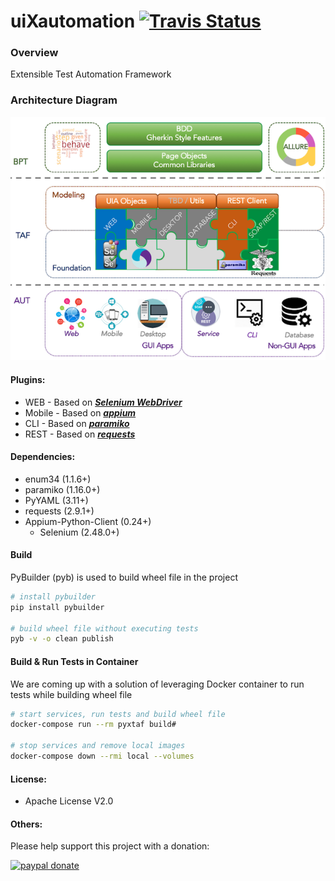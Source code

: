# uiXautomation [![Travis Status](https://travis-ci.org/WesleyPeng/uiXautomation.svg?branch=master)](https://travis-ci.org/WesleyPeng/uiXautomation)

### Overview
Extensible Test Automation Framework

### Architecture Diagram
![PyXTaf Diagram](diagram.png?raw=true "PyXTaf Architecture Diagram")

#### Plugins:
* WEB - Based on _**[Selenium WebDriver](http://www.seleniumhq.org/projects/webdriver/)**_  
* Mobile - Based on _**[appium](http://github.com/appium/appium)**_
* CLI - Based on _**[paramiko](https://github.com/paramiko/paramiko)**_
* REST - Based on _**[requests](https://github.com/requests/requests)**_

#### Dependencies:
* enum34 (1.1.6+)
* paramiko (1.16.0+)
* PyYAML (3.11+)
* requests (2.9.1+)
* Appium-Python-Client (0.24+)
    * Selenium (2.48.0+)

#### Build
PyBuilder (pyb) is used to build wheel file in the project
```bash
# install pybuilder
pip install pybuilder

# build wheel file without executing tests
pyb -v -o clean publish
```

#### Build & Run Tests in Container
We are coming up with a solution of leveraging Docker container to run tests while building wheel file

```bash
# start services, run tests and build wheel file
docker-compose run --rm pyxtaf build#

# stop services and remove local images
docker-compose down --rmi local --volumes
```

#### License:
* Apache License V2.0

#### Others:
Please help support this project with a donation:

[![paypal donate][paypal-image]][paypal-url]

[paypal-image]: https://www.paypal.com/en_US/i/btn/btn_donateCC_LG.gif
[paypal-url]: https://www.paypal.com/cgi-bin/webscr?cmd=_donations&business=pengwei_v@hotmail.com&currency_code=USD&item_name=uiXautomation&return=https://github.com/wesleypeng